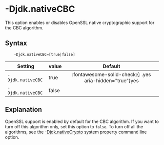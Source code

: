 <!--
* Copyright (c) 2017, 2023 IBM Corp. and others
*
* This program and the accompanying materials are made
* available under the terms of the Eclipse Public License 2.0
* which accompanies this distribution and is available at
* https://www.eclipse.org/legal/epl-2.0/ or the Apache
* License, Version 2.0 which accompanies this distribution and
* is available at https://www.apache.org/licenses/LICENSE-2.0.
*
* This Source Code may also be made available under the
* following Secondary Licenses when the conditions for such
* availability set forth in the Eclipse Public License, v. 2.0
* are satisfied: GNU General Public License, version 2 with
* the GNU Classpath Exception [1] and GNU General Public
* License, version 2 with the OpenJDK Assembly Exception [2].
*
* [1] https://www.gnu.org/software/classpath/license.html
* [2] https://openjdk.org/legal/assembly-exception.html
*
* SPDX-License-Identifier: EPL-2.0 OR Apache-2.0 OR GPL-2.0 WITH
* Classpath-exception-2.0 OR LicenseRef-GPL-2.0 WITH Assembly-exception
-->

# -Djdk.nativeCBC

This option enables or disables OpenSSL native cryptographic support for the CBC algorithm.


## Syntax

        -Djdk.nativeCBC=[true|false]


| Setting           | value    | Default                                                                        |
|-------------------|----------|:------------------------------------------------------------------------------:|
| `-Djdk.nativeCBC` | true     | :fontawesome-solid-check:{: .yes aria-hidden="true"}<span class="sr-only">yes</span> |
| `-Djdk.nativeCBC` | false    |                                                                                |

## Explanation

OpenSSL support is enabled by default for the CBC algorithm. If you want to turn off this algorithm only, set this option to `false`. To turn off all the algorithms, see the [-Djdk.nativeCrypto](djdknativecrypto.md) system property command line option.


<!-- ==== END OF TOPIC ==== djdknativecbc.md ==== -->

